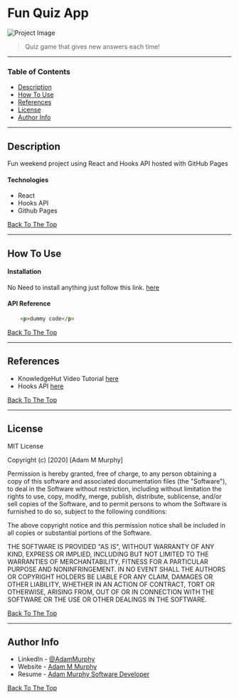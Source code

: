 # Fun Quiz App

![Project Image](https://image.freepik.com/free-vector/quiz-neon-sign_1262-19629.jpg)

> Quiz game that gives new answers each time!

---

### Table of Contents

- [Description](#description)
- [How To Use](#how-to-use)
- [References](#references)
- [License](#license)
- [Author Info](#author-info)

---

## Description

Fun weekend project using React and Hooks API hosted with GitHub Pages

#### Technologies

- React
- Hooks API
- Github Pages

[Back To The Top](#fun-quiz-app)

---

## How To Use

#### Installation

No Need to install anything just follow this link. [here]("https://adamm285.github.io/fun-quiz-app/")

#### API Reference

```html
    <p>dummy code</p>
```
[Back To The Top](#fun-quiz-app)

---

## References

- KnowledgeHut Video Tutorial [here]("https://www.youtube.com/watch?v=aq-fCtg_gG4")
- Hooks API [here]("https://reactjs.org/docs/hooks-reference.html")

[Back To The Top](#fun-quiz-app)

---

## License

MIT License

Copyright (c) [2020] [Adam M Murphy]

Permission is hereby granted, free of charge, to any person obtaining a copy
of this software and associated documentation files (the "Software"), to deal
in the Software without restriction, including without limitation the rights
to use, copy, modify, merge, publish, distribute, sublicense, and/or sell
copies of the Software, and to permit persons to whom the Software is
furnished to do so, subject to the following conditions:

The above copyright notice and this permission notice shall be included in all
copies or substantial portions of the Software.

THE SOFTWARE IS PROVIDED "AS IS", WITHOUT WARRANTY OF ANY KIND, EXPRESS OR
IMPLIED, INCLUDING BUT NOT LIMITED TO THE WARRANTIES OF MERCHANTABILITY,
FITNESS FOR A PARTICULAR PURPOSE AND NONINFRINGEMENT. IN NO EVENT SHALL THE
AUTHORS OR COPYRIGHT HOLDERS BE LIABLE FOR ANY CLAIM, DAMAGES OR OTHER
LIABILITY, WHETHER IN AN ACTION OF CONTRACT, TORT OR OTHERWISE, ARISING FROM,
OUT OF OR IN CONNECTION WITH THE SOFTWARE OR THE USE OR OTHER DEALINGS IN THE
SOFTWARE.

[Back To The Top](#fun-quiz-app)

---

## Author Info

- LinkedIn - [@AdamMurphy](https://Linkedin.com/in/Adam-Murphy-73690bbb/)
- Website - [Adam M Murphy](https://adamm285.github.io/AdamMurphy'sPortfolio/)
- Resume - [Adam Murphy Software Developer](https://docs.google.com/document/d/1GLxDLwlrQkmdugH2Xl9MsOv5Rz6rmzqqSrbzfTZ-R3E/edit?usp=sharing)

[Back To The Top](#read-me-template)
